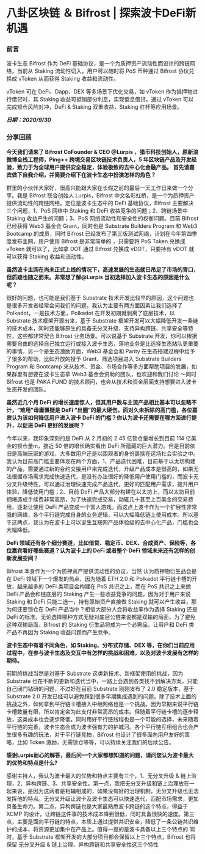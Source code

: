 # 八卦区块链 ＆ Bifrost | 探索波卡DeFi新机遇

### 前言

波卡生态 Bifrost 作为 DeFi 基础协议，是一个为质押资产流动性而设计的跨链网络，当前从 Staking 流动性切入，用户可以随时将 PoS 币种通过 Bifrost 协议兑换成 vToken 从而获得 Staking 收益和流动性。

vToken 可在 DeFi、Dapp、DEX 等多场景下优化交易，如 vToken 作为抵押物进行借贷时，其 Staking 收益可抵销部分利息，实现低息借贷。通过 vToken 可以完成锁仓风险对冲，DeFi & Staking 双重收益，Staking 杠杆等应用场景。

***日期：2020/9/30***

### 分享回顾

**今天我们请来了 Bifrost CoFounder & CEO @Lurpis ，猎币科技创始人，原新浪微博全栈工程师，Ping++ 跨境交易区块链技术负责人，5 年区块链产品及开发经验，致力于为全球用户提供安全稳定，体验极致的去中心化金融产品。 首先请嘉宾做下自我介绍，并简要介绍下在波卡生态中扮演怎样的角色？**

群里的小伙伴大家好，很高兴能跟大家在长假之前的最后一天工作日来做一个分享。我是 Bifrost 联合创始人 Lurpis，Bifrost 中文名彩虹桥，是一个为质押资产提供流动性的跨链网络。定位是波卡生态中的 DeFi 基础协议，Bifrost 主要解决三个问题，1、PoS 网络中 Staking 和 DeFi 收益竞争的问题；2、跨链场景中 Staking 收益产生的问题；3、PoS 网络流动性和安全性的权衡问题。目前 Bifrost 已经获得 Web3 基金会 Grant，同时也是 Substrate Builders Program 和 Web3 Bootcamp 的成员，同时 Bifrost 已经发布了第三版测试网络，计划在今年第四季度发布主网，用户使用 Bifrost 是非常简单的 ，只需要将 PoS Token 兑换成 vToken 就可以了，比如拿 DOT 通过 Bifrost 兑换成 vDOT，只要持有 vDOT 就可以获得 Staking 收益和流动性。

**虽然波卡主网在尚未正式上线的情况下，高速发展的生态就已吊足了市场的胃口，但质疑也随之而来。非常想了解@Lurpis 当初选择加入波卡生态的原因是什么呢？**

很好的问题，也可能是我们基于 Substrate 技术开发比较早的原因，这个问题也是很多开发者经常会问我们的问题。我认为主要有两方面因素让我们选择了 Polkadot，一是技术方面，Polkadot 在开发初期就剥离了底层技术，以 Substrate 技术框架开源出来，基于 Substrate 框架开发可以大幅降低开发一条链的技术成本，同时还能够原生的具备无分叉升级、支持异构跨链、共享安全等特性，这些都非常契合 Bifrost 业务场景。可以说基于 Substrate 开发，你可以根据需要自由的选择自己独立运行或接入波卡生态，落地业务是比选择生态站队更重要的事情。另一个是生态激励方面，Web3 基金会和 Parity 在生态搭建过程中给予了很多的帮助，比如开放的授予 Grant、筛选项目进入 Substrate Builders Program 和 Bootcamp 来从技术、资金、市场合作等多方面帮助项目的发展，如果群里有想要在波卡生态拿 Web3 基金会资助的团队，也欢迎和我们讨论 ～同时 Bifrost 也是 PAKA FUND 的技术顾问，也会从技术和资金层面支持想要进入波卡生态开发的团队。

**虽然近几个月 DeFi 的增长速度惊人，但其用户数与主流产品相比基本可以忽略不计，“难用”毋庸置疑是 DeFi “出圈”的最大硬伤。面对久未拆除的高门槛，各位嘉宾认为该如何降低用户进入波卡 DeFi 的门槛？你认为波卡还需要在哪方面进行提升，以促进 DeFi 更好的发展呢？**

今年以来，我印象深刻的是 DeFi 从 2 月初的 2.45 亿锁仓量增长到目前 114 亿美金的锁仓量m，接近 50 倍的增长确实看出 DeFi 所蕴藏的巨大潜力。但是目前依旧是高端玩家的游戏，大多数用户还是以围观者的身份裹挟在这场社会实验之中。我认为目前高门槛主要体现在两个方面，1、产品迭代困难，目前基于以太坊构建的产品，需要通过新的合约交接用户来完成迭代，升级产品成本是很高的，如果无法根据市场需求完成快速迭代，是没有办法很好的降低用户使用门槛的，而波卡无分叉升级特性，可以通过治理快速完成产品迭代，更好的匹配用户需求，提升用户体验，降低使用门槛；2、目前 DeFi 产品大部分构建在以太坊上，而以太坊目前拥堵造成手续费非常高昂，为了快速完成交易，动辄几十甚至上百美金的交易费用，逐渐让使用 DeFi 产品变成一个富人游戏。而这点上波卡作为一个扩展性非常强的网络，各个平行链完成自身的业务逻辑，可以大幅降低链上使用成本。所以基于这两点，我认为在波卡上可以诞生互联网产品体验级的去中心化产品，门槛也会大幅降低。

**DeFi 领域还有各个细分赛道，比如借贷、稳定币、DEX、合成资产、保险等，各位嘉宾看好哪些赛道？认为波卡上的 DeFi 或者整个 DeFi 领域未来还有怎样的创新发展空间？**

Bifrost 本身作为一个为质押资产提供流动性的协议，当然 认为质押物衍生品会是在 DeFi 领域下一个爆发的热点，因为随着 ETH 2.0 和 Polkadot 平行链卡槽的开放，越来越多的 DeFi 类项目会构建在 PoS 共识之上，而在 PoS 共识之上来做 DeFi 产品会和链底层的 Staking 产生一些收益竞争的问题，因为对于用户来说 Staking 和 DeFi 只能二选一，持有原始资产直接做 Staking 就可以产生收益，那为何还要锁仓在 DeFi 产品当中？相信大部分人会将收益率作为选择 Staking 还是 DeFi 的标准。无论选择哪种方式无疑对底层公链来说都是双输的局面，为了避免这种双输局面，Bifrost 的 Staking 衍生品将成为一个必需品，让用户和 DeFi 类产品不再因为 Staking 收益问题而产生竞争。

**波卡生态中有着不同角色，如 Staking、分布式存储、DEX 等，在你们当前应用过程中，在参与波卡生态及交互中有怎样的挑战和困难，以及对波卡发展有怎样的期待。**

前期的挑战当然是对基于 Substrate 这类新技术、新框架使用的挑战，因为 Substrate 也在不断的更新和迭代当中，一路上会遇到各类找不到解决方案，只能自己闭门钻研的问题，不过好在目前 Substrate 刚刚发布了 2.0 稳定版本，基于 Substrate 2.0 开发已经可以避免踩到很多早期集成遇到的问题。除了技术上面的挑战之外，如何拿到平行链卡槽接入中继网络也是一个挑战。因为早期来说平行链卡槽数量有限，所以肯定会为此支付非常高昂的成本。但随着平行链卡槽的逐步释放，这类成本也会逐步降低，同时用好平行链线程也是一个可能的选择，未来随着平行链的完善，波卡生态会成为波卡强有力的护城河。各个平行链互相组合也会产生很多有趣的玩法，对于平行链竞拍，Bifrost 也设计了很多面向用户友好的策略，比如 Token 激励，无需锁仓等等，可以持续关注我们的后续公告。

**感谢Lurpis耐心的解答，最后问一个大家都想知道的问题，请问您认为波卡最大的优势和特点是什么?**

感谢主持人，我认为波卡最大的优势和特点主要有三个，1、无分叉升级 & 链上治理，2、异构跨链、3、共享安全性。第一点，我把无分叉升级和链上治理放在一起来说，是因为这两者是相辅相成的，如果没有好的治理机制，无分叉升级也无法发挥他的特点。无分叉升级让波卡及波卡生态可以快速迭代，匹配市场需求，更加具备生命力。第二点，异构跨链也是大家最熟悉波卡跨链的这个特点，得益于 XCMP 的设计，让跨链这件事的技术成本降到很低，同时具备很快的速度。第三点，主要是面向平行链的特点，本质上通过提供共识安全，降低了一条公链共识维护的成本，将资源更加集中在产品上。值得一提的是波卡具备以上三个特点的 同时，基于 Substrate 框架开发的大部分项目都会保留以上三个特点，Bifrost 也将保留 无分叉升级 & 链上治理、异构跨链和共享安全性这三个特性